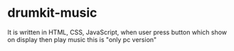 # drumkit-music
It is written in HTML, CSS, JavaScript, when user press button which show on display then play music this is "only pc version"
